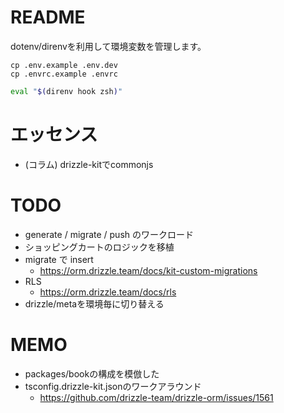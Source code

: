 # README

dotenv/direnvを利用して環境変数を管理します。

```schell
cp .env.example .env.dev
cp .envrc.example .envrc
```

```zsh
eval "$(direnv hook zsh)"
```

# エッセンス

- (コラム) drizzle-kitでcommonjs


# TODO

- generate / migrate / push のワークロード
- ショッピングカートのロジックを移植
- migrate で insert
  - https://orm.drizzle.team/docs/kit-custom-migrations
- RLS
  - https://orm.drizzle.team/docs/rls
- drizzle/metaを環境毎に切り替える

# MEMO

- packages/bookの構成を模倣した
- tsconfig.drizzle-kit.jsonのワークアラウンド
  - https://github.com/drizzle-team/drizzle-orm/issues/1561
